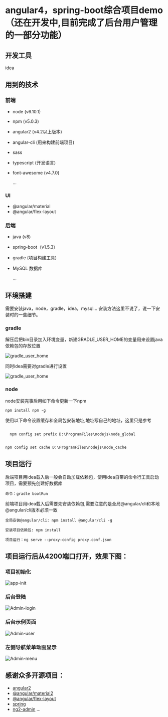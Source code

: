 # angular4，spring-boot综合项目demo（还在开发中,目前完成了后台用户管理的一部分功能）
## 开发工具
  idea
## 用到的技术
### 前端
* node (v6.10.1)
* npm (v5.0.3)
* angular2 (v4.2以上版本)
* angular-cli (用来构建前端项目)
* sass
* typescript (开发语言)
* font-awesome (v4.7.0)

  ...

### UI
* @angular/material
* @angular/flex-layout

### 后端
* java (v8)
* spring-boot（v1.5.3）
* gradle (项目构建工具)
* MySQL 数据库

  ...

## 环境搭建
  需要安装java，node，gradle，idea，mysql... 安装方法这里不说了，说一下安装时的一些细节。
  ### gradle
  解压后把bin目录加入环境变量，新建GRADLE_USER_HOME的变量用来设置java依赖包的存放位置

  ![gradle_user_home](./readme/gradle_user_home.PNG)

  同时idea需要对gradle进行设置

   ![gradle_user_home](./readme/idea_gradle_setting.PNG)

   ### node
  node安装完事后用如下命令更新一下npm

  <code>npm install npm -g</code>

  使用以下命令设置缓存和全局包安装地址,地址写自己的地址，这里只是参考

  <code>
  npm config set prefix D:\ProgramFiles\nodejs\node_global

  npm config set cache D:\ProgramFiles\nodejs\node_cache
  </code>


## 项目运行
后端项目用idea载入后一般会自动加载依赖包，使用idea自带的命令行工具启动项目，需要预先创建好数据库

    命令：gradle bootRun

前端项目用idea载入后需要先安装依赖包,需要注意的是全局@angular/cli和本地@angular/cli版本必须一致

    全局安装@angular/cli: npm install @angular/cli -g

    安装项目依赖包: npm install

    项目运行：ng serve --proxy-config proxy.conf.json

## 项目运行后从4200端口打开，效果下图：
  ### 项目初始化
  ![app-init](./readme/app_init.png)

  ### 后台登陆
  ![Admin-login](./readme/app_admin_login.png)

  ### 后台示例页面
  ![Admin-user](./readme/app_admin_user.png)

  ### 左侧导航菜单动画显示
  ![Admin-menu](./readme/menu.gif)

  ## 感谢众多开源项目：
  * [angular2](https://github.com/angular/angular)
  * [@angular/material2](https://github.com/angular/material2)
  * [@angular/flex-layout](https://github.com/angular/flex-layout)
  * [spring](https://spring.io/)
  * [ng2-admin](https://github.com/akveo/ng2-admin)
  ...
